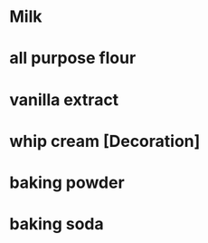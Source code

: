 #  Milk
# all purpose flour
# vanilla extract
# whip cream [Decoration]
# baking powder
# baking soda
